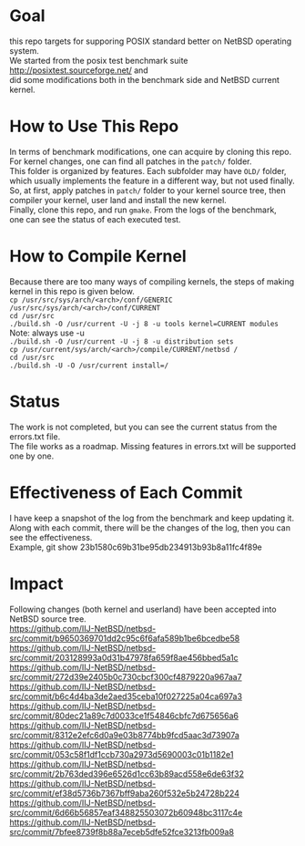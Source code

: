 # Goal 

this repo targets for supporing POSIX standard better on NetBSD operating system. <br /> 
We started from the posix test benchmark suite http://posixtest.sourceforge.net/ and <br />
did some modifications both in the benchmark side and NetBSD current kernel. <br />

# How to Use This Repo

In terms of benchmark modifications, one can acquire by cloning this repo. <br />
For kernel changes, one can find all patches in the `patch/` folder. <br />
This folder is organized by features. Each subfolder may have `OLD/` folder, <br />
which usually implements the feature in a different way, but not used finally. <br />
So, at first, apply patches in `patch/` folder to your kernel source tree, then <br />
compiler your kernel, user land and install the new kernel. <br />
Finally, clone this repo, and run `gmake`. From the logs of the benchmark, <br />
one can see the status of each executed test. <br />

# How to Compile Kernel

Because there are too many ways of compiling kernels, the steps of making kernel in this repo is given below. <br />
`cp /usr/src/sys/arch/<arch>/conf/GENERIC /usr/src/sys/arch/<arch>/conf/CURRENT` <br />
`cd /usr/src` <br />
`./build.sh -O /usr/current -U -j 8 -u tools kernel=CURRENT modules` 	Note: always use -u <br />
`./build.sh -O /usr/current -U -j 8 -u distribution sets` <br />
`cp /usr/current/sys/arch/<arch>/compile/CURRENT/netbsd /` <br />
`cd /usr/src` <br />
`./build.sh -U -O /usr/current install=/` <br />

# Status

The work is not completed, but you can see the current status from the errors.txt file. <br />
The file works as a roadmap. Missing features in errors.txt will be supported one by one. <br />

# Effectiveness of Each Commit

I have keep a snapshot of the log from the benchmark and keep updating it. <br />
Along with each commit, there will be the changes of the log, then you can see the effectiveness. <br />
Example, git show   23b1580c69b31be95db234913b93b8a11fc4f89e   <br />

# Impact

Following changes (both kernel and userland) have been accepted into NetBSD source tree. <br />
https://github.com/IIJ-NetBSD/netbsd-src/commit/b9650369701dd2c95c6f6afa589b1be6bcedbe58 <br />
https://github.com/IIJ-NetBSD/netbsd-src/commit/203128993a0d31b47978fa659f8ae456bbed5a1c <br />
https://github.com/IIJ-NetBSD/netbsd-src/commit/272d39e2405b0c730cbcf300cf4879220a967aa7 <br />
https://github.com/IIJ-NetBSD/netbsd-src/commit/b6c4d4ba3de2aed35ceba10f027225a04ca697a3 <br />
https://github.com/IIJ-NetBSD/netbsd-src/commit/80dec21a89c7d0033ce1f54846cbfc7d675656a6 <br />
https://github.com/IIJ-NetBSD/netbsd-src/commit/8312e2efc6d0a9e03b8774bb9fcd5aac3d73907a <br />
https://github.com/IIJ-NetBSD/netbsd-src/commit/053c58f1df1ccb730a2973d5690003c01b1182e1 <br />
https://github.com/IIJ-NetBSD/netbsd-src/commit/2b763ded396e6526d1cc63b89acd558e6de63f32 <br />
https://github.com/IIJ-NetBSD/netbsd-src/commit/ef38d5736b7367bff9aba260f532e5b24728b224 <br />
https://github.com/IIJ-NetBSD/netbsd-src/commit/6d66b56857eaf348825503072b60948bc3117c4e <br />
https://github.com/IIJ-NetBSD/netbsd-src/commit/7bfee8739f8b88a7eceb5dfe52fce3213fb009a8 <br />
